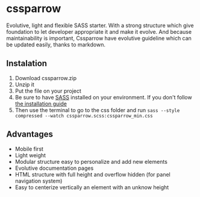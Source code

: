 cssparrow
=========

Evolutive, light and flexible SASS starter. With a strong structure which give foundation to let developer appropriate it and make it evolve. And because maintainability is important, Cssparrow have evolutive guideline which can be updated easily, thanks to markdown.

Instalation
------------

1. Download cssparrow.zip
2. Unzip it
3. Put the file on your project
4. Be sure to have [SASS](http://sass-lang.com/) installed on your environment. If you don't follow [the installation guide](http://sass-lang.com/install)
5. Then use the terminal to go to the css folder and run `sass --style compressed --watch cssparrow.scss:cssparrow_min.css`

Advantages
-----------

* Mobile first
* Light weight
* Modular structure easy to personalize and add new elements
* Evolutive documentation pages
* HTML structure with full height and overflow hidden (for panel navigation system)
* Easy to centerize vertically an element with an unknow height



